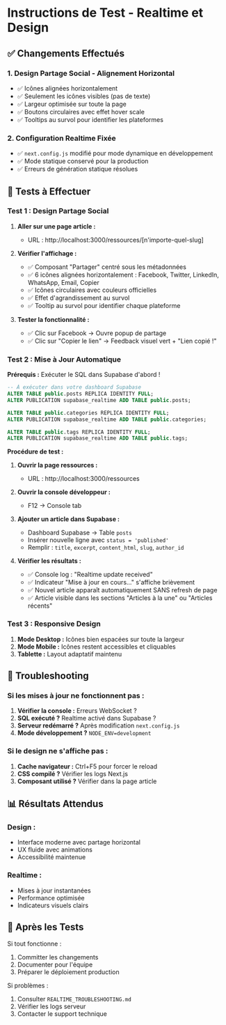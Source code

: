 # Instructions de Test - Realtime et Design

## ✅ Changements Effectués

### 1. **Design Partage Social - Alignement Horizontal**
- ✅ Icônes alignées horizontalement
- ✅ Seulement les icônes visibles (pas de texte)
- ✅ Largeur optimisée sur toute la page
- ✅ Boutons circulaires avec effet hover scale
- ✅ Tooltips au survol pour identifier les plateformes

### 2. **Configuration Realtime Fixée**
- ✅ `next.config.js` modifié pour mode dynamique en développement
- ✅ Mode statique conservé pour la production
- ✅ Erreurs de génération statique résolues

## 🧪 Tests à Effectuer

### **Test 1 : Design Partage Social**

1. **Aller sur une page article :**
   - URL : http://localhost:3000/ressources/[n'importe-quel-slug]

2. **Vérifier l'affichage :**
   - ✅ Composant "Partager" centré sous les métadonnées
   - ✅ 6 icônes alignées horizontalement : Facebook, Twitter, LinkedIn, WhatsApp, Email, Copier
   - ✅ Icônes circulaires avec couleurs officielles
   - ✅ Effet d'agrandissement au survol
   - ✅ Tooltip au survol pour identifier chaque plateforme

3. **Tester la fonctionnalité :**
   - ✅ Clic sur Facebook → Ouvre popup de partage
   - ✅ Clic sur "Copier le lien" → Feedback visuel vert + "Lien copié !"

### **Test 2 : Mise à Jour Automatique**

**Prérequis :** Exécuter le SQL dans Supabase d'abord !

```sql
-- À exécuter dans votre dashboard Supabase
ALTER TABLE public.posts REPLICA IDENTITY FULL;
ALTER PUBLICATION supabase_realtime ADD TABLE public.posts;

ALTER TABLE public.categories REPLICA IDENTITY FULL;
ALTER PUBLICATION supabase_realtime ADD TABLE public.categories;

ALTER TABLE public.tags REPLICA IDENTITY FULL;
ALTER PUBLICATION supabase_realtime ADD TABLE public.tags;
```

**Procédure de test :**

1. **Ouvrir la page ressources :**
   - URL : http://localhost:3000/ressources

2. **Ouvrir la console développeur :**
   - F12 → Console tab

3. **Ajouter un article dans Supabase :**
   - Dashboard Supabase → Table `posts`
   - Insérer nouvelle ligne avec `status = 'published'`
   - Remplir : `title`, `excerpt`, `content_html`, `slug`, `author_id`

4. **Vérifier les résultats :**
   - ✅ Console log : "Realtime update received"
   - ✅ Indicateur "Mise à jour en cours..." s'affiche brièvement
   - ✅ Nouvel article apparaît automatiquement SANS refresh de page
   - ✅ Article visible dans les sections "Articles à la une" ou "Articles récents"

### **Test 3 : Responsive Design**

1. **Mode Desktop :** Icônes bien espacées sur toute la largeur
2. **Mode Mobile :** Icônes restent accessibles et cliquables
3. **Tablette :** Layout adaptatif maintenu

## 🚨 Troubleshooting

### Si les mises à jour ne fonctionnent pas :

1. **Vérifier la console :** Erreurs WebSocket ?
2. **SQL exécuté ?** Realtime activé dans Supabase ?
3. **Serveur redémarré ?** Après modification `next.config.js`
4. **Mode développement ?** `NODE_ENV=development`

### Si le design ne s'affiche pas :

1. **Cache navigateur :** Ctrl+F5 pour forcer le reload
2. **CSS compilé ?** Vérifier les logs Next.js
3. **Composant utilisé ?** Vérifier dans la page article

## 📊 Résultats Attendus

### **Design :**
- Interface moderne avec partage horizontal
- UX fluide avec animations
- Accessibilité maintenue

### **Realtime :**
- Mises à jour instantanées
- Performance optimisée
- Indicateurs visuels clairs

## 🔄 Après les Tests

Si tout fonctionne :
1. Committer les changements
2. Documenter pour l'équipe
3. Préparer le déploiement production

Si problèmes :
1. Consulter `REALTIME_TROUBLESHOOTING.md`
2. Vérifier les logs serveur
3. Contacter le support technique